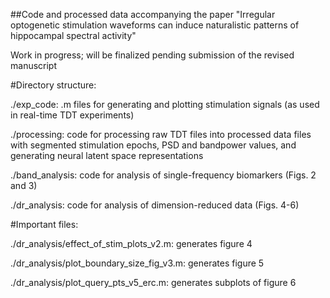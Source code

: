 ##Code and processed data accompanying the paper "Irregular optogenetic stimulation waveforms can induce naturalistic patterns of hippocampal spectral activity"

Work in progress; will be finalized pending submission of the revised manuscript

#Directory structure:

./exp_code: .m files for generating and plotting stimulation signals (as used in real-time TDT experiments)

./processing: code for processing raw TDT files into processed data files with segmented stimulation epochs, PSD and bandpower values, and generating neural latent space representations

./band_analysis: code for analysis of single-frequency biomarkers (Figs. 2 and 3)

./dr_analysis: code for analysis of dimension-reduced data (Figs. 4-6)

#Important files:

./dr_analysis/effect_of_stim_plots_v2.m: generates figure 4

./dr_analysis/plot_boundary_size_fig_v3.m: generates figure 5

./dr_analysis/plot_query_pts_v5_erc.m: generates subplots of figure 6
